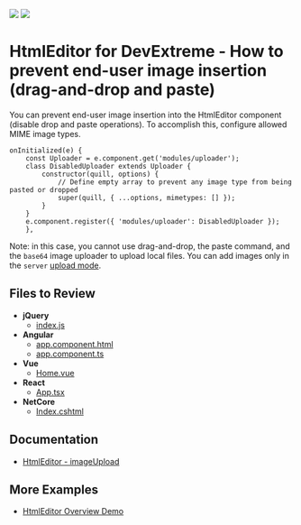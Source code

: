 <!-- default badges list -->
[![](https://img.shields.io/badge/Open_in_DevExpress_Support_Center-FF7200?style=flat-square&logo=DevExpress&logoColor=white)](https://supportcenter.devexpress.com/ticket/details/T1231105)
[![](https://img.shields.io/badge/📖_How_to_use_DevExpress_Examples-e9f6fc?style=flat-square)](https://docs.devexpress.com/GeneralInformation/403183)
<!-- default badges end -->
# HtmlEditor for DevExtreme - How to prevent end-user image insertion (drag-and-drop and paste)

You can prevent end-user image insertion into the HtmlEditor component (disable drop and paste operations). To accomplish this, configure allowed MIME image types.

```
onInitialized(e) {
    const Uploader = e.component.get('modules/uploader');
    class DisabledUploader extends Uploader {
        constructor(quill, options) {
            // Define empty array to prevent any image type from being pasted or dropped
            super(quill, { ...options, mimetypes: [] });
        }
    }
    e.component.register({ 'modules/uploader': DisabledUploader });
    },
```

Note: in this case, you cannot use drag-and-drop, the paste command, and the `base64` image uploader to upload local files. You can add images only in the `server` [upload mode](https://js.devexpress.com/Documentation/ApiReference/UI_Components/dxHtmlEditor/Configuration/imageUpload/#fileUploadMode).

## Files to Review

- **jQuery**
    - [index.js](jQuery/src/index.js)
- **Angular**
    - [app.component.html](Angular/src/app/app.component.html)
    - [app.component.ts](Angular/src/app/app.component.ts)
- **Vue**
    - [Home.vue](Vue/src/components/HomeContent.vue)
- **React**
    - [App.tsx](React/src/App.tsx)
- **NetCore**    
    - [Index.cshtml](ASP.NET%20Core/Views/Home/Index.cshtml)

## Documentation

- [HtmlEditor - imageUpload](https://js.devexpress.com/Documentation/ApiReference/UI_Components/dxHtmlEditor/Configuration/imageUpload/)

## More Examples

- [HtmlEditor Overview Demo](https://js.devexpress.com/Demos/WidgetsGallery/Demo/HtmlEditor/Overview/)
